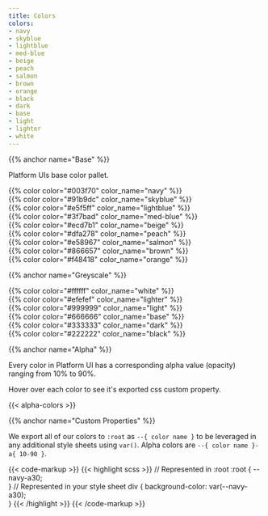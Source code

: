 ```yaml
---
title: Colors
colors:
- navy
- skyblue
- lightblue
- med-blue
- beige
- peach
- salmon
- brown
- orange
- black
- dark
- base
- light
- lighter
- white
---
```


{{% anchor name="Base" %}}

Platform UIs base color pallet.

<section class="mb-4">
    <div class="block-container blocks p-2 tablet-up-2 lg-tablet-up-3 laptop-up-4">
        <div class="block">
            {{% color color="#003f70" color_name="navy" %}}
        </div>
        <div class="block">
            {{% color color="#91b9dc" color_name="skyblue" %}}
        </div>
        <div class="block">
            {{% color color="#e5f5ff" color_name="lightblue" %}}
        </div>
        <div class="block">
            {{% color color="#3f7bad" color_name="med-blue" %}}
        </div>
        <div class="block">
            {{% color color="#ecd7b1" color_name="beige" %}}
        </div>
        <div class="block">
            {{% color color="#dfa278" color_name="peach" %}}
        </div>
        <div class="block">
            {{% color color="#e58967" color_name="salmon" %}}
        </div>
        <div class="block">
            {{% color color="#866657" color_name="brown" %}}
        </div>
        <div class="block">
            {{% color color="#f48418" color_name="orange" %}}
        </div>
    </div>    
</section>

{{% anchor name="Greyscale" %}}

<section class="mb-4">
    <div class="block-container blocks p-2 tablet-up-2 lg-tablet-up-3 laptop-up-4">
        <div class="block">
            {{% color color="#ffffff" color_name="white" %}}
        </div>
        <div class="block">
            {{% color color="#efefef" color_name="lighter" %}}
        </div>
        <div class="block">
            {{% color color="#999999" color_name="light" %}}
        </div>
        <div class="block">
            {{% color color="#666666" color_name="base" %}}
        </div>
        <div class="block">
            {{% color color="#333333" color_name="dark" %}}
        </div>
        <div class="block">
            {{% color color="#222222" color_name="black" %}}
        </div>
    </div>    
</section>

{{% anchor name="Alpha" %}}

Every color in Platform UI has a corresponding alpha value (opacity) ranging from 10% to 90%. 

Hover over each color to see it's exported css custom property.

{{< alpha-colors >}}

{{% anchor name="Custom Properties" %}}

We export all of our colors to `:root` as `--{ color name }` to be leveraged in any additional style sheets using `var()`. Alpha colors are `--{ color name }-a{ 10-90 }`.

{{< code-markup >}}
{{< highlight scss >}}
// Represented in :root 
:root {
  --navy-a30;  
}
// Represented in your style sheet 
div {
  background-color: var(--navy-a30);  
}
{{< /highlight >}}
{{< /code-markup >}}